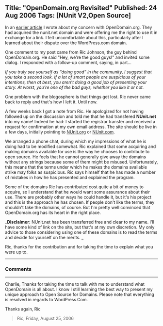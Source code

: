 Title: "OpenDomain.org Revisited"
Published: 24 Aug 2006
Tags: [NUnit V2,Open Source]
---
In an [earlier article](/technical/whats-with-opendomain.org.html) I wrote about my concern with OpenDomain.org. They had acquired the nunit.net domain and were offering me the right to use it in exchange for a link. I felt uncomfortable about this, particularly after I learned about their dispute over the WordPress.com domain.

<!--more-->
One comment to my post came from Ric Johnson, the guy behind OpenDomain.org. He said "Hey, we're the good guys!" and invited some dialog. I responded with a follow-up comment, saying, in part...

_If you truly see yourself as “doing good” in the community, I suggest that you take a second look. If a lot of smart people are suspicious of your intentions, then at best, you aren’t doing a good job of presenting your story. At worst, you’re one of the bad guys, whether you like it or not._

One problem with the blogosphere is that things get lost. Ric never came back to reply and that's how I left it. Until now.

A few weeks back I got a note from Ric. He apologized for not having followed up on the discussion and told me that he had transfered **NUnit.net** into my name! Indeed he had: I started the registrar transfer and received a request for confirmation at my own email address. The site should be live in a few days, initially pointing to <a href="http://www.nunit.org">NUnit.org</a> or <a href="http://www.nunit.com">NUnit.com</a>.

We arranged a phone chat, during which my impressions of what he is doing had to be modified somewhat. Ric explained that some acquiring and making domains available for use is the way he chooses to contribute to open source. He feels that he cannot generally give away the domains without any strings because some of them might be misused. Unfortunately, this means that the terms under which he makes the domains available strike may folks as suspicious. Ric says himself that he has made a number of mistakes in how he has presented and explained the program.

Some of the domains Ric has contributed cost quite a bit of money to acquire, so I understand that he would want some assurance about their use. There are probably other ways he could handle it, but it's his project and this is the approach he has chosen. If people don't like the terms, they shouldn't take the domains, of course. But I'm pretty well convinced that OpenDomain.org has its heart in the right place.

_**Disclaimer:** NUnit.net has been transferred free and clear to my name. I'll have some kind of link on the site, but that's at my own discretion. My only advice to those considering using one of these domains is to read the terms and decide for yourself on the merits.
_

Ric, thanks for the contribution and for taking the time to explain what you were up to.

---

### Comments

---

Charlie,
Thanks for taking the time to talk with me to understand what OpenDomain is all about.  I know I still learning the best way to present my unique approach to Open Source for Domains.  Please note that everything is resolved in regards to WordPress.Com.  

Thanks again,
Ric
>Ric, Friday, August 25, 2006
